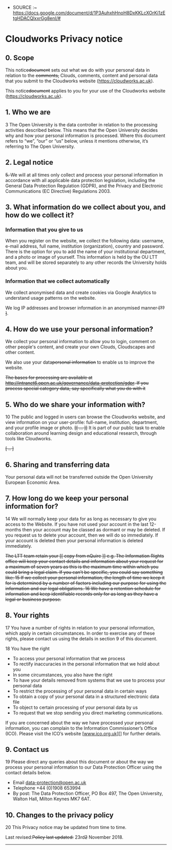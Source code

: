 
<!-- /* GDPR/privacy */ -->

 * SOURCE :~ <https://docs.google.com/document/d/1P3AuhxhHnoH8DxKKLcXOrKi1zEtgHDACQlxxrGg8enI/#>

# Cloudworks Privacy notice #

## 0. Scope ##

This notice<del>document</del> sets out what we do with your personal data in relation to the
<del>comments,</del> Clouds, comments, content and personal data that you submit to the Cloudworks website
(<https://cloudworks.ac.uk>).

This notice<del>document</del> applies to you for your use of the Cloudworks website (<https://cloudworks.ac.uk>).

## 1. Who we are ##

3	The Open University is the data controller in relation to the processing activities described below.
This means that the Open University decides why and how your personal information is processed.
Where this document refers to “we”, “our” or “us” below, unless it mentions otherwise, it’s referring to The Open University.

## 2. Legal notice ##

<del>5.	</del>We will at all times only collect and process your personal information in
accordance with all applicable data protection legislation, including the
General Data Protection Regulation (<abbr>GDPR</abbr>), and the
Privacy and Electronic Communications (EC Directive) Regulations 2003.

## 3. What information do we collect about you, and how do we collect it? ##

### Information that you give to us ###

When you register on the website, we collect the following data:
username, e-mail address, full name, institution (organization), country and password.
There is the option for you to add the name of your institutional department, and a photo or image of yourself.
This information is held by the OU LTT team, and will be stored separately to any other records the University holds about you.   

### Information that we collect automatically ###

We collect anonymised data and create cookies via Google Analytics to understand usage patterns on the  website.

We log IP addresses and browser information in an anonymised manner<del> [?? ]</del>.

## 4. How do we use your personal information? ##

We collect your personal information to allow you to login, comment on other people's content, and create your own Clouds, Cloudscapes and other content.

We also use your data<del>personal information</del> to enable us to improve the website.

<del>The bases for processing are available at http://intranet6.open.ac.uk/governance/data-protection/gdpr.
If you process special category data, say specifically what you do with it
</del>

## 5. Who do we share your information with? ##

10	The public and logged in users can browse the Cloudworks website, and view information on your user-profile:
full-name, institution, department, and your profile image or photo.
<del>[[ … ]]</del>
It is part of our public task to enable collaboration around learning design and educational research, through tools like Cloudworks.

<del>[ .. ]</del>

## 6. Sharing and transferring data ##

Your personal data will not be transferred outside the Open University European Economic Area.

## 7. How long do we keep your personal information for? ##

14	We will normally keep your data for as long as necessary to give you access to the Website.
If you have not used your account in the last 12-months then your account may be classed as dormant or may be deleted.
If you request us to delete your account, then we will do so immediately.
If your account is deleted then your personal information is deleted immediately.

<del>
The LTT team retain your [[ copy from nQuire ]]
e.g. The Information Rights office will keep your contact details and information
about your request for a maximum of seven years as this is the maximum time within which you could bring a legal claim.
If you can’t be specific, you could say something like:
15	If we collect your personal information, the length of time we keep it for is
determined by a number of factors including our purpose for using the information and our legal obligations.
16	We have a retention schedule for information and keep identifiable records only for as long as they have a legal or business purpose. 	
</del>

## 8. Your rights ##

17	You have a number of rights in relation to your personal information, which apply in certain circumstances.
In order to exercise any of these rights, please contact us using the details in section 9 of this document.

18	You have the right

 * To access your personal information that we process
 * To rectify inaccuracies in the personal information that we hold about you
 * In some circumstances, you also have the right
 * To have your details removed from systems that we use to process your personal data
 * To restrict the processing of your personal data in certain ways
 * To obtain a copy of your personal data in a structured electronic data file
 * To object to certain processing of your personal data by us
 * To request that we stop sending you direct marketing communications.

If you are concerned about the way we have processed your personal information, you can complain to the Information Commissioner’s Office (ICO).
Please visit the ICO’s website [www.ico.org.uk][] for further details.

## 9. Contact us ##

19	Please direct any queries about this document or about the way we process your personal information to our Data Protection Officer using the contact details below.

 * Email [data-protection@open.ac.uk][email]
 * Telephone +44 (0)1908 653994
 * By post: The Data Protection Officer, PO Box 497, The Open University, Walton Hall, Milton Keynes MK7 6AT.  

## 10. Changes to the privacy policy ##

20	This Privacy notice may be updated from time to time.


Last revised:<del>Policy last updated:</del>   <time>23rd<del>2</del> November 2018</time>.

[www.ico.org.uk]: https://ico.org.uk/
[email]: mailto:data-protection@open.ac.uk?subject=Privacy+request+Cloudworks+%20https://cloudworks.ac.uk

---
